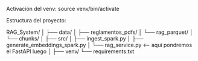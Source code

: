 Activación del venv: source venv/bin/activate


Estructura del proyecto:

RAG_System/
│
├── data/
│   ├── reglamentos_pdfs/
│   └── rag_parquet/
│       └── chunks/
│
├── src/
│   ├── ingest_spark.py
│   ├── generate_embeddings_spark.py
│   └── rag_service.py      <-- aquí pondremos el FastAPI luego
│
├── venv/
└── requirements.txt

